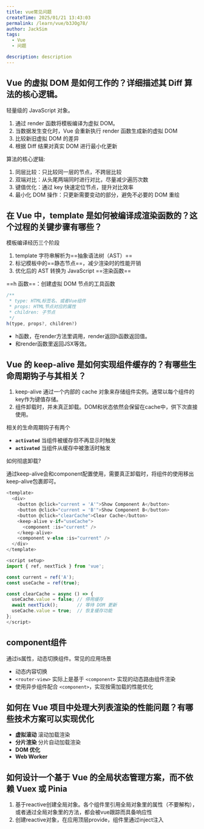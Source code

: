 ```yaml
---
title: vue常见问题
createTime: 2025/01/21 13:43:03
permalink: /learn/vue/b3JOg78/
author: JackSim
tags:
  - Vue
  - 问题

description: description
---
```


## Vue 的虚拟 DOM 是如何工作的？详细描述其 Diff 算法的核心逻辑。

轻量级的 JavaScript 对象。

1. 通过 render 函数将模板编译为虚拟 DOM。
2. 当数据发生变化时，Vue 会重新执行 render 函数生成新的虚拟 DOM
3. 比较新旧虚拟 DOM 的差异
4. 根据 Diff 结果对真实 DOM 进行最小化更新
   

算法的核心逻辑:

1. 同层比较：只比较同一层的节点，不跨层比较
2. 双端对比：从头尾两端同时进行对比，尽量减少遍历次数
3. 键值优化：通过 key 快速定位节点，提升对比效率
4. 最小化 DOM 操作：只更新需要变动的部分，避免不必要的 DOM 重绘

## 在 Vue 中，template 是如何被编译成渲染函数的？这个过程的关键步骤有哪些？

模板编译经历三个阶段
1. template 字符串解析为==抽象语法树（AST）==
2. 标记模板中的==静态节点==，减少渲染时的性能开销
3. 优化后的 AST 转换为 JavaScript ==渲染函数==

==h 函数==：创建虚拟 DOM 节点的工具函数
```Javascript
/**
 * type: HTML标签名、或者Vue组件
 * props: HTML节点对应的属性
 * children: 子节点
 */
h(type, props?, children?)
```

- h函数，在render方法里调用，render返回h函数返回值。
- 和render函数里返回JSX等效。

## Vue 的 keep-alive 是如何实现组件缓存的？有哪些生命周期钩子与其相关？

1. keep-alive 通过一个内部的 cache 对象来存储组件实例。通常以每个组件的key作为键值存储。
2. 组件卸载时，并未真正卸载。DOM和状态依然会保留在cache中，供下次直接使用。

相关的生命周期钩子有两个
- **`activated`**   当组件被缓存但不再显示时触发
- **`activated`**   当组件从缓存中被激活时触发

如何彻底卸载?

通过keep-alive会和component配置使用，需要真正卸载时，将组件的使用移出keep-alive包裹即可。
```Javascript
<template>
  <div>
    <button @click="current = 'A'">Show Component A</button>
    <button @click="current = 'B'">Show Component B</button>
    <button @click="clearCache">Clear Cache</button>
    <keep-alive v-if="useCache">
      <component :is="current" />
    </keep-alive>
    <component v-else :is="current" />
  </div>
</template>

<script setup>
import { ref, nextTick } from 'vue';

const current = ref('A');
const useCache = ref(true);

const clearCache = async () => {
  useCache.value = false; // 停用缓存
  await nextTick();       // 等待 DOM 更新
  useCache.value = true;  // 恢复缓存功能
};
</script>
```

## component组件

通过is属性，动态切换组件。常见的应用场景
- 动态内容切换
- `<router-view>` 实际上是基于 `<component>` 实现的动态路由组件渲染
- 使用异步组件配合 `<component>`，实现按需加载的性能优化 

## 如何在 Vue 项目中处理大列表渲染的性能问题？有哪些技术方案可以实现优化

- **虚拟滚动**   滚动加载渲染
- **分片渲染**   分片自动加载渲染
- **DOM 优化**
- **Web Worker**

## 如何设计一个基于 Vue 的全局状态管理方案，而不依赖 Vuex 或 Pinia

1. 基于reactive创建全局对象。各个组件里引用全局对象里的属性（不要解构），或者通过全局对象里的方法，都会被vue跟踪而具备响应性
2. 创建reactive对象，在应用顶层provide，组件里通过inject注入



